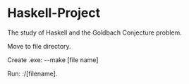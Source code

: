 # Haskell-Project
The study of Haskell and the Goldbach Conjecture problem.

Move to file directory.

Create .exe: --make [file name]

Run: :/[filename].
